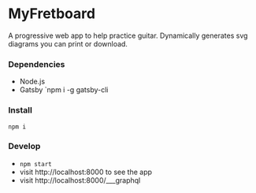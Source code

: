 # MyFretboard

A progressive web app to help practice guitar. Dynamically generates svg diagrams you can print or download.

### Dependencies

- Node.js
- Gatsby `npm i -g gatsby-cli

### Install

`npm i`

### Develop

- `npm start`
- visit http://localhost:8000 to see the app
- visit http://localhost:8000/___graphql
